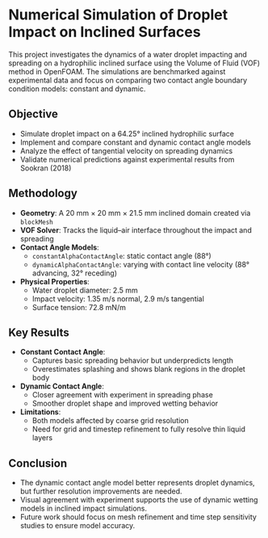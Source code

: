 # Numerical Simulation of Droplet Impact on Inclined Surfaces

This project investigates the dynamics of a water droplet impacting and spreading on a hydrophilic inclined surface using the Volume of Fluid (VOF) method in OpenFOAM. The simulations are benchmarked against experimental data and focus on comparing two contact angle boundary condition models: constant and dynamic.

## Objective

- Simulate droplet impact on a 64.25° inclined hydrophilic surface
- Implement and compare constant and dynamic contact angle models
- Analyze the effect of tangential velocity on spreading dynamics
- Validate numerical predictions against experimental results from Sookran (2018)

## Methodology

- **Geometry**: A 20 mm × 20 mm × 21.5 mm inclined domain created via `blockMesh`
- **VOF Solver**: Tracks the liquid–air interface throughout the impact and spreading
- **Contact Angle Models**:
  - `constantAlphaContactAngle`: static contact angle (88°)
  - `dynamicAlphaContactAngle`: varying with contact line velocity (88° advancing, 32° receding)
- **Physical Properties**:
  - Water droplet diameter: 2.5 mm
  - Impact velocity: 1.35 m/s normal, 2.9 m/s tangential
  - Surface tension: 72.8 mN/m

## Key Results

- **Constant Contact Angle**:
  - Captures basic spreading behavior but underpredicts length
  - Overestimates splashing and shows blank regions in the droplet body
- **Dynamic Contact Angle**:
  - Closer agreement with experiment in spreading phase
  - Smoother droplet shape and improved wetting behavior
- **Limitations**:
  - Both models affected by coarse grid resolution
  - Need for grid and timestep refinement to fully resolve thin liquid layers

## Conclusion

- The dynamic contact angle model better represents droplet dynamics, but further resolution improvements are needed.
- Visual agreement with experiment supports the use of dynamic wetting models in inclined impact simulations.
- Future work should focus on mesh refinement and time step sensitivity studies to ensure model accuracy.

